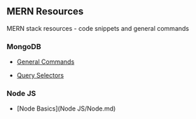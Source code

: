 ## MERN Resources
MERN stack resources - code snippets and general commands

### MongoDB
- [General Commands](MongoDB/Commands.md)


- [Query Selectors](MongoDB/QuerySelector.md)


### Node JS
- [Node Basics](Node JS/Node.md)
